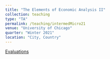 ```yaml
---
title: "The Elements of Economic Analysis II"
collection: teaching
type: "TA"
permalink: /teaching/intermedMicro21
venue: "University of Chicago"
quarter: "Winter 2021"
location: "City, Country"
---
```

 
[Evaluations](http://sidharthsah.github.io/files/intermedMicro21Evals.pdf)
